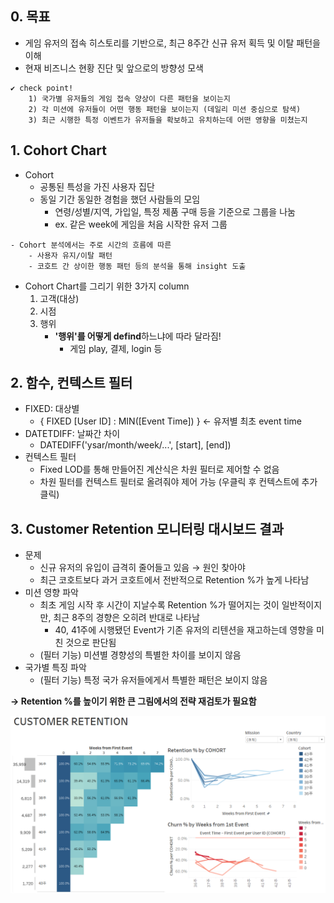 ## 0. 목표
- 게임 유저의 접속 히스토리를 기반으로, 최근 8주간 신규 유저 획득 및 이탈 패턴을 이해
- 현재 비즈니스 현황 진단 및 앞으로의 방향성 모색
```
✔ check point!
	1) 국가별 유저들의 게임 접속 양상이 다른 패턴을 보이는지
	2) 각 미션에 유저들이 어떤 행동 패턴을 보이는지 (데일리 미션 중심으로 탐색)
	3) 최근 시행한 특정 이벤트가 유저들을 확보하고 유치하는데 어떤 영향을 미쳤는지
```

## 1. Cohort Chart
- Cohort
	- 공통된 특성을 가진 사용자 집단
	- 동일 기간 동일한 경험을 했던 사람들의 모임
		- 연령/성별/지역, 가입일, 특정 제품 구매 등을 기준으로 그룹을 나눔
		- ex. 같은 week에 게임을 처음 시작한 유저 그룹
```
- Cohort 분석에서는 주로 시간의 흐름에 따른
	- 사용자 유지/이탈 패턴
	- 코호트 간 상이한 행동 패턴 등의 분석을 통해 insight 도출
```
- Cohort Chart를 그리기 위한 3가지 column 	
	1. 고객(대상)
	2. 시점
	3. 행위
		- **'행위'를 어떻게 defind**하느냐에 따라 달라짐!
			- 게임 play, 결제, login 등

## 2. 함수, 컨텍스트 필터
- FIXED: 대상별
	- { FIXED [User ID] : MIN([Event Time]) }   ← 유저별 최초 event time
- DATETDIFF: 날짜간 차이
	- DATEDIFF('ysar/month/week/...', [start], [end])
- 컨텍스트 필터
	- Fixed LOD를 통해 만들어진 계산식은 차원 필터로 제어할 수 없음
	- 차원 필터를 컨텍스트 필터로 올려줘야 제어 가능  (우클릭 후 컨텍스트에 추가 클릭)

## 3. Customer Retention 모니터링 대시보드 결과
- 문제
	- 신규 유저의 유입이 급격히 줄어들고 있음 → 원인 찾아야
	- 최근 코호트보다 과거 코호트에서 전반적으로 Retention %가 높게 나타남
- 미션 영향 파악
	- 최초 게임 시작 후 시간이 지날수록 Retention %가 떨어지는 것이 일반적이지만, 최근 8주의 경향은 오히려 반대로 나타남
		- 40, 41주에 시행됐던 Event가 기존 유저의 리텐션을 재고하는데 영향을 미친 것으로 판단됨
	- (필터 기능) 미션별 경향성의 특별한 차이를 보이지 않음
- 국가별 특징 파악
	- (필터 기능) 특정 국가 유저들에게서 특별한 패턴은 보이지 않음  

**→ Retention %를 높이기 위한 큰 그림에서의 전략 재검토가 필요함**

<img src="./image/customer_retention1.PNG" width="600">
